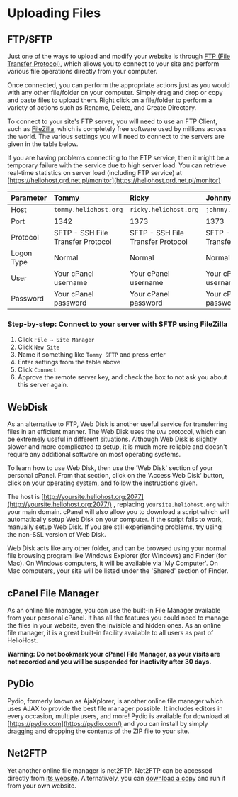 # Uploading Files

## FTP/SFTP

Just one of the ways to upload and modify your website is through [FTP \(File Transfer Protocol\)](http://en.wikipedia.org/wiki/FTP), which allows you to connect to your site and perform various file operations directly from your computer.

Once connected, you can perform the appropriate actions just as you would with any other file/folder on your computer. Simply drag and drop or copy and paste files to upload them. Right click on a file/folder to perform a variety of actions such as Rename, Delete, and Create Directory.

To connect to your site's FTP server, you will need to use an FTP Client, such as [FileZilla](http://filezilla-project.org/), which is completely free software used by millions across the world. The various settings you will need to connect to the servers are given in the table below.

If you are having problems connecting to the FTP service, then it might be a temporary failure with the service due to high server load. You can retrieve real-time statistics on server load \(including FTP service\) at [https://heliohost.grd.net.pl/monitor](https://heliohost.grd.net.pl/monitor)

| Parameter | Tommy | Ricky | Johnny |
| :--- | :--- | :--- | :--- |
| Host | `tommy.heliohost.org` | `ricky.heliohost.org` | `johnny.heliohost.org` |
| Port | 1342 | 1373 | 1373 |
| Protocol | SFTP - SSH File Transfer Protocol | SFTP - SSH File Transfer Protocol | SFTP - SSH File Transfer Protocol |
| Logon Type | Normal | Normal | Normal |
| User | Your cPanel username | Your cPanel username | Your cPanel username |
| Password | Your cPanel password | Your cPanel password | Your cPanel password |

### Step-by-step: Connect to your server with SFTP using FileZilla

1. Click `File → Site Manager`
2. Click `New Site`
3. Name it something like `Tommy SFTP` and press enter
4. Enter settings from the table above
5. Click `Connect`
6. Approve the remote server key, and check the box to not ask you about this server again.

## WebDisk

As an alternative to FTP, Web Disk is another useful service for transferring files in an efficient manner. The Web Disk uses the `DAV` protocol, which can be extremely useful in different situations. Although Web Disk is slightly slower and more complicated to setup, it is much more reliable and doesn't require any additional software on most operating systems.

To learn how to use Web Disk, then use the 'Web Disk' section of your personal cPanel. From that section, click on the 'Access Web Disk' button, click on your operating system, and follow the instructions given.

The host is [http://yoursite.heliohost.org:2077](http://yoursite.heliohost.org:2077/) , replacing `yoursite.heliohost.org` with your main domain. cPanel will also allow you to download a script which will automatically setup Web Disk on your computer. If the script fails to work, manually setup Web Disk. If you are still experiencing problems, try using the non-SSL version of Web Disk.

Web Disk acts like any other folder, and can be browsed using your normal file browsing program like Windows Explorer \(for Windows\) and Finder \(for Mac\). On Windows computers, it will be available via 'My Computer'. On Mac computers, your site will be listed under the 'Shared' section of Finder.

## cPanel File Manager

As an online file manager, you can use the built-in File Manager available from your personal cPanel. It has all the features you could need to manage the files in your website, even the invisible and hidden ones. As an online file manager, it is a great built-in facility available to all users as part of HelioHost.

**Warning: Do not bookmark your cPanel File Manager, as your visits are not recorded and you will be suspended for inactivity after 30 days.**

## **PyDio**

Pydio, formerly known as AjaXplorer, is another online file manager which uses AJAX to provide the best file manager possible. It includes editors in every occasion, multiple users, and more! Pydio is available for download at [https://pydio.com](https://pydio.com/) and you can install by simply dragging and dropping the contents of the ZIP file to your site.

## Net2FTP

Yet another online file manager is net2FTP. Net2FTP can be accessed directly from [its website](http://net2ftp.com/). Alternatively, you can [download a copy](http://net2ftp.com/index.php?state=homepage&state2=3) and run it from your own website.

